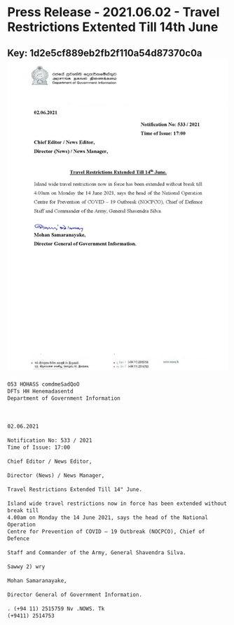 # Press Release - 2021.06.02 - Travel Restrictions Extented Till 14th June 
Key: 1d2e5cf889eb2fb2f110a54d87370c0a 
![img](img/1d2e5cf889eb2fb2f110a54d87370c0a.jpg)
---
```
O53 HOHASS comdmeSadQoO
DFTs HH Henemadasentd
Department of Government Information

 

02.06.2021

Notification No: 533 / 2021
Time of Issue: 17:00

Chief Editor / News Editor,

Director (News) / News Manager,

Travel Restrictions Extended Till 14" June.

Island wide travel restrictions now in force has been extended without break till
4.00am on Monday the 14 June 2021, says the head of the National Operation
Centre for Prevention of COVID — 19 Outbreak (NOCPCO), Chief of Defence

Staff and Commander of the Army, General Shavendra Silva.

Sawwy 2) wry

Mohan Samaranayake,

Director General of Government Information.

. (+94 11) 2515759 Nv .NOWS. Tk
(+9411) 2514753

 

```

